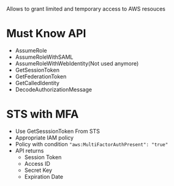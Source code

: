Allows to grant limited and temporary access to AWS resouces

# Must Know API
- AssumeRole
- AssumeRoleWithSAML
- AssumeRoleWithWebIdentity(Not used anymore)
- GetSessionToken
- GetFederationToken
- GetCalledIdentity
- DecodeAuthorizationMessage

# STS with MFA
- Use GetSesssionToken From STS
- Appropriate IAM policy
- Policy with condition
`"aws:MultiFactorAuthPresent": "true"`
- API returns
    - Session Token
    - Access ID
    - Secret Key
    - Expiration Date